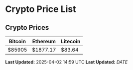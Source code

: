 # Crypto Price List

## Crypto Prices
| Bitcoin | Ethereum | Litecoin |
| ------- | -------- | -------- |
| $85905 | $1877.17 | $83.64 |
**Last Updated:** 2025-04-02 14:59 UTC
**Last Updated:** $DATE$
